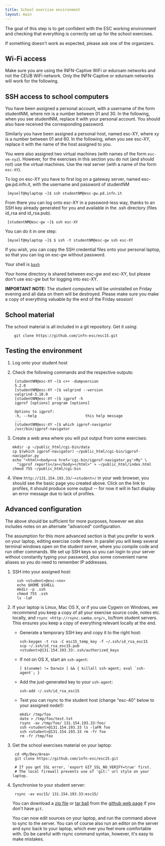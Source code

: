 ```yaml
---
title: School exercise environment
layout: main
---
```


The goal of this step is to get confident with the ESC working
environment and checking that everything is correctly set up for the
school exercises.

If something doesn't work as expected, please ask one of the
organizers.

Wi-Fi access
------------

Make sure you are using the INFN-Captive WiFi or eduroam networks and
not the CEUB WiFi network. Only the INFN-Captive or eduroam networks
will work for the following.

SSH access to school computers
------------------------------

You have been assigned a personal account, with a username of the
form studentNM, where nm is a number between 01 and 30. In the
following, when you see studentNM, replace it with your personal
account. You should also have received the corresponding
password.

Similarly you have been assigned a personal host, named esc-XY, where
xy is a number between 01 and 60. In the following, when you see
esc-XY, replace it with the name of the host assigned to you.

You were also assigned two virtual machines (with names of the form
`esc-vm-xyz`). However, for the exercises in this section you do not (and 
should not) use the 
virtual machines. Use the real server (with a name of the form
`esc-XY`).

To log on esc-XY you have to first log on a gateway server, named
esc-gw.pd.infn.it, with the username and password of studentNM

     [myself@mylaptop ~]$ ssh studentNM@esc-gw.pd.infn.it

From there you can log onto esc-XY in a password-less way, thanks to an SSH
key already generated for you and available in the .ssh directory
(files id_rsa and id_rsa.pub).

     [studentNM@esc-gw ~]$ ssh esc-XY

You can do it in one step:

     [myself@mylaptop ~]$ $ ssh -t studentNM@esc-gw ssh esc-XY

If you wish, you can copy the SSH credential files onto your personal
laptop, so that you can log on esc-gw without password.

Your shell is [`bash`](http://www.gnu.org/s/bash)

Your home directory is shared between esc-gw and esc-XY, but
please don't use esc-gw but for logging into esc-XY.

<div class="alert alert-danger" role="alert">
<strong>IMPORTANT NOTE:</strong> The student computers will be uninstalled on Friday
evening and all data on them will be destroyed. Please make sure you make
a copy of everything valuable by the end of the Friday session!
</div>


School material
---------------

The school material is all included in a git repository. Get it using:

        git clone https://github.com/infn-esc/esc15.git

Testing the environment
-----------------------

1. Log onto your student host

2. Check the following commands and the respective outputs:

        [studentNM@esc-XY ~]$ c++ -dumpversion
        5.2.0
        [studentNM@esc-XY ~]$ valgrind --version
        valgrind-3.10.0
        [studentNM@esc-XY ~]$ igprof -h
        igprof [options] program [options]
        
        Options to igprof:
        -h, --help                  	this help message
        ...
        [studentNM@esc-XY ~]$ which igprof-navigator
        /usr/bin/igprof-navigator

3. Create a web area where you will put output from some exercises:

       mkdir -p ~/public_html/cgi-bin/data
       cp $(which igprof-navigator) ~/public_html/cgi-bin/igprof-navigator.py
       echo "<html><body><a href='cgi-bin/igprof-navigator.py'>My" \
         "igprof reports</a></body></html>" > ~/public_html/index.html
       chmod 755 ~/public_html/cgi-bin

4. View `http://131.154.193.33/~<student>/` in your web browser, you
   should see the basic page you created above. Click on the link to
   profiles, it should produce some output -- for now it will in fact
   display an error message due to lack of profiles.

Advanced configuration
----------------------

The above should be sufficient for more purposes, however we also includes
notes on an alternate "advanced" configuration.

The assumption for this more advanced section is that you prefer to work on
your laptop, editing exercise code there. In parallel you will keep several
terminal windows open on the student server, where you compile code and run
other commands. We set up SSH keys so you can login to your server without
constantly typing your password, plus some convenient name aliases so you do
need to remember IP addresses.

1. SSH into your assigned host:

         ssh <student>@esc-<nn>
         echo $HOME $SHELL
         mkdir -p .ssh
         chmod 755 .ssh
         ls -laF

2. If your laptop is Linux, Mac OS X, or if you use Cygwin on Windows, we
   recommend you keep a copy of all your exercise source code, notes etc.
   locally, and `rsync <http://rsync.samba.org/>`_ to/from student servers.
   This ensures you keep a copy of everything relevant locally at the end.

   * Generate a temporary SSH key and copy it to the right host:

         ssh-keygen -t rsa -C esc15_temp_key -f ~/.ssh/id_rsa_esc15
         scp ~/.ssh/id_rsa_esc15.pub <student>@131.154.193.33:.ssh/authorized_keys

   * If not on OS X, start an `ssh-agent`:

         [ $(uname) != Darwin ] && { killall ssh-agent; eval `ssh-agent`; }

   * Add the just-generated key to your `ssh-agent`:

         ssh-add ~/.ssh/id_rsa_esc15

   * Test you can rsync to the student host (change "esc-40" below to your
     assigned node!):

         mkdir /tmp/foo
         date > /tmp/foo/test.txt
         rsync -av /tmp/foo/ 131.154.193.33:foo/
         ssh <student>@131.154.193.33 ls -laFR foo
         ssh <student>@131.154.193.33 rm -fr foo
         rm -fr /tmp/foo

3. Get the school exercises material on your laptop:

        cd <My/Dev/Area>
        git clone https://github.com/infn-esc/esc15.git

        # If you get SSL error, 'export GIT_SSL_NO_VERIFY=true' first.
        # The local firewall prevents use of 'git:' url style on your laptop.

4. Synchronise to your student server:

        rsync -av esc15/ 131.154.193.33:esc15/

   You can download a [zip file](https://github.com/infn-esc/esc15/zipball/master)
   or [tar ball](https://github.com/infn-esc/esc/tarball/master) from the
   [github web page](http://github.com/infn-esc/esc15) if you don't have `git`.

   You can now edit sources on your laptop, and run the command above to sync
   to the server. You can of course also run an editor on the server and sync
   back to your laptop, which ever you feel more comfortable with. Do be
   careful with rsync command syntax, however, it's easy to make mistakes.
